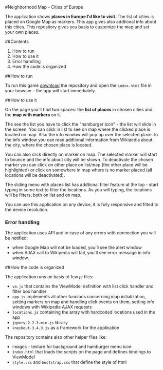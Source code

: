#Neighborhood Map - Cities of Europe

The application shows **places in Europe I'd like to visit**. The list of cities is placed on Google Map as markers. This app gives also addtional info about this cities. This repository gives you basis to customize the map and set your own places.

##Contents

1. How to run
2. How to use it
3. Error handling
4. How the code is organized


##How to run

To run this game [download](https://github.com/Mancinek/Neighborhood-Map-Project/archive/master.zip) the repository and open the `index.html` file in your browser - the app will start immediately.

##How to use it

On the page you'll find two spaces: the **list of places** in chosen cities and the **map with markers** on it.

The see the list you have to click the "hamburger icon" - the list will slide in the screen. You can click in list to see on map where the clicked place is located on map. Also the info window will pop up over the selected place. In the info window you can read addtional information from Wikipedia about the city, where the chosen place is located.

You can also click directly on marker on map. The selected marker will start to bounce and the info about city will be shown. To deactivate the chosen marker you can click on other place on list/map (the other place will be highlighted) or click on somewhere in map where is no marker placed (all locations will be deactivated).

The sliding menu with places list has addtional filter feature at the top - start typing in some text to filter the locations. As you will typing, the locations will be filters, both on list and on map.

You can use this application on any device, it is fully responsive and fitted to the device resolution.


### Error handling

The application uses API and in case of any errors with connection you will be notified:
- when Google Map will not be loaded, you'll see the alert window
- when AJAX call to Wikipedia will fail, you'll see error message in info window.


##How the code is organized

The application runs on basis of few _js_ files:

* `vm.js` that contains the ViewModel definition with list click handler and filter box handler
* `app.js` implements all other funcions concerning map initialization, setting markers on map and handling click events on them, setting info windows with Wikipedia AJAX requests
* `locations.js` containing the array with hardcoded locations used in the app
* `jquery-2.2.3.min.js` library
* `knockout-3.4.0.js` as a framework for the application

The repository contains also other helper files like:

* images - texture for background and hamburger menu icon
* `index.html` that loads the scripts on the page and defines bindings to ViewModel
* `style.css` and `bootstrap.css` that define the style of html

